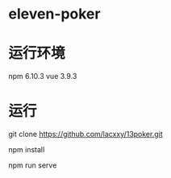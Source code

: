 # eleven-poker

# 运行环境

npm 6.10.3
vue 3.9.3

# 运行
 
 git clone https://github.com/lacxxy/13poker.git
 
 npm install
 
 npm run serve
 
